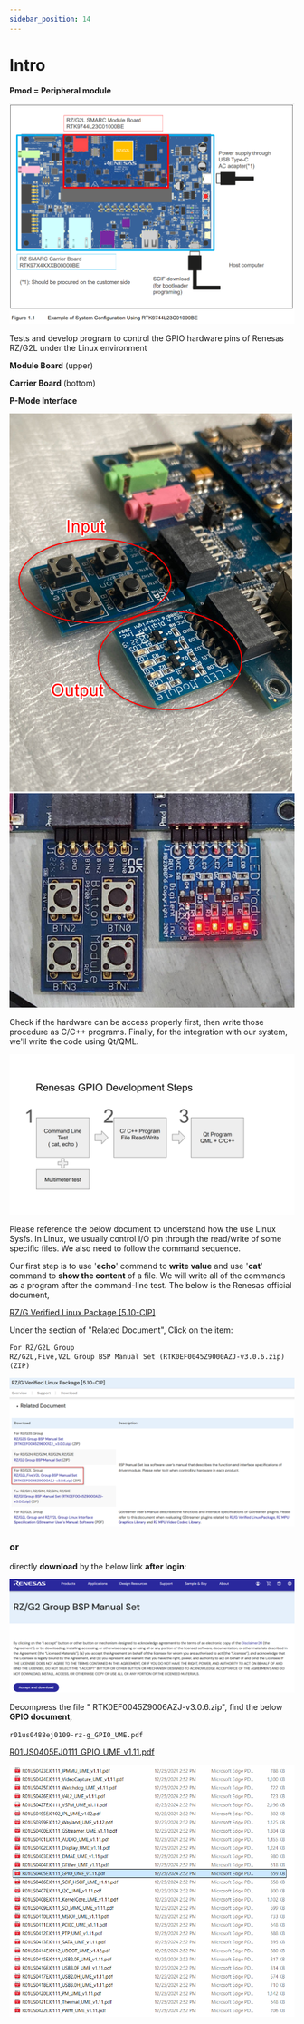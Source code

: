 ```yaml
---
sidebar_position: 14
---
```


# Intro
**Pmod = Peripheral module**

![](../img/gp00_01.png)

Tests and develop program to control the GPIO hardware pins of Renesas RZ/G2L under the Linux environment

**Module Board** (upper)

**Carrier Board** (bottom)

**P-Mode Interface**

![](../img/gp00_02.png)
![](../img/gp00_03.png)

Check if the hardware can be access properly first, then write those procedure as C/C++ programs. Finally, for the integration with our system, we'll write the code using Qt/QML.

![](../img/gp00_04.png)

Please reference the below document to understand how the use Linux Sysfs. In Linux, we usually control I/O pin through the read/write of some specific files. We also need to follow the command sequence.

Our first step is to use '**echo**' command to **write value** and use '**cat**' command to **show the content** of a file.  We will write all of the commands as a program after the command-line test. The below is the Renesas official document,

[RZ/G Verified Linux Package [5.10-CIP]](https://www.renesas.com/en/products/microcontrollers-microprocessors/rz-mpus/rzg-linux-platform/rzg-marketplace/verified-linux-package/rzg-verified-linux-package#Download)

Under the section of "Related Document", Click on the item:

```
For RZ/G2L Group
RZ/G2L,Five,V2L Group BSP Manual Set (RTK0EF0045Z9000AZJ-v3.0.6.zip) (ZIP)
```

![](../img/gp00_05.png)

### or

directly **download** by the below link **after login**:

[](https://www.renesas.com/en/document/mas/rzg2-group-bsp-manual-set?r=1597481)

![](../img/gp00_06.png)

Decompress the file " RTK0EF0045Z9006AZJ-v3.0.6.zip", find the below **GPIO document**,

`r01us0488ej0109-rz-g_GPIO_UME.pdf`

[R01US0405EJ0111_GPIO_UME_v1.11.pdf](https://prod-files-secure.s3.us-west-2.amazonaws.com/41f30fda-f209-4ad6-af17-1d205944b6dd/55b8565c-b0dc-4ef7-8fca-fad639b36486/R01US0405EJ0111_GPIO_UME_v1.11.pdf)

![](../img/gp00_07.png)